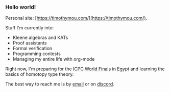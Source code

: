 ### Hello world!

Personal site: [https://timothymou.com/](https://timothymou.com/).

Stuff I'm currently into:

* Kleene algebras and KATs
* Proof assistants
* Formal verification
* Programming contests
* Managing my entire life with org-mode

Right now, I'm preparing for the [ICPC World Finals](https://worldfinals.icpc.global/#/) in Egypt and learning the basics of homotopy type theory.

The best way to reach me is by [email](mailto:timothymou7@gmail.com) or on [discord](https://discordapp.com/users/463814593450475545).